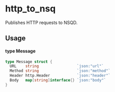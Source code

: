 # http_to_nsq

 Publishes HTTP requests to NSQD.

## Usage

#### type Message

```go
type Message struct {
  URL    string                 `json:"url"`
  Method string                 `json:"method"`
  Header http.Header            `json:"header"`
  Body   map[string]interface{} `json:"body"`
}
```
